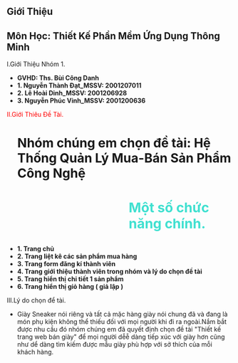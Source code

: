 <!DOCTYPE html>
<html lang="en">
<head>
    <meta charset="UTF-8">
    <meta http-equiv="X-UA-Compatible" content="IE=edge">
    <meta name="viewport" content="width=device-width, initial-scale=1.0">
    <title>Hệ Thống Quản Lý Mua-Bán Sản Phẩm Công Nghệ</title>
    <link rel="stylesheet" href="info.css">
    <link rel="stylesheet" href="https://cdnjs.cloudflare.com/ajax/libs/font-awesome/4.7.0/css/font-awesome.min.css">
</head>
     <div class="Website">
        <h2>Giới Thiệu</h2>
        <h2>Môn Học: Thiết Kế Phần Mềm Ứng Dụng Thông Minh</h2>
        <div class="Website-One">
            <p>I.Giới Thiệu Nhóm 1.</p>
            <ul>
                <li><b>GVHD: Ths. Bùi Công Danh</b></li>
                <li><b>1. Nguyễn Thành Đạt_MSSV: 2001207011</b></li>
                <li><b>2. Lê Hoài Dinh_MSSV: 2001206928</b></li>
                <li><b>3. Nguyễn Phúc Vinh_MSSV: 2001200636</b></li>
            </ul>
        </div>
        <div class="Team">
            <p style ="color:red">II.Giới Thiêu Đề Tài.</p>
            <div class="Team-One">
                <ul>
                    <h1>Nhóm chúng em chọn đề tài: Hệ Thống Quản Lý Mua-Bán Sản Phẩm Công Nghệ</h2>
                    <h3 style="margin-left: 250px;font-size: 30px;color:turquoise">Một số chức năng chính.</h3>
                    <li><b>1. Trang chủ</b></li>
                    <li><b>2. Trang liệt kê các sản phẩm mua hàng</b></li>
                    <li><b>3. Trang form đăng kí thành viên</b></li>
                    <li><b>4. Trang giới thiệu thành viên trong nhóm và lý do chọn đề tài</b></li>
                    <li><b>5. Trang hiển thị chi tiết 1 sản phẩm</b></li>
                    <li><b>6. Trang hiển thị giỏ hàng ( giả lập )</b></li>
                </ul>
            </div>
            <div class="Detai">
                <p>III.Lý do chọn để tài.</p>
                <div class="Lydo">
                    <ul>
                        <li> Giày Sneaker nói riêng và tất cả mặc hàng giày nói chung đã và đang là món phụ kiện không thể thiếu đối với mọi người khi đi ra ngoài.Nắm bắt được nhu cầu đó nhóm chúng em đã quyết định chọn đề tài "Thiết kế trang web bán giày" để mọi người dễễ dàng tiếp xúc với giày hơn cũng như dể dàng tìm kiếm được mẫu giày phù hợp với sở thích của mỗi khách hàng.</li>
                    </ul>
                </div>          
            </div>
        </div>
    </div>
    
</body>
</html>

